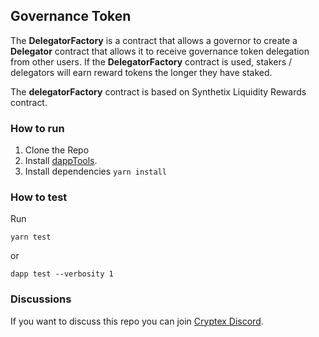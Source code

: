 ## Governance Token 

The **DelegatorFactory** is a contract that allows a governor to create a **Delegator** contract that allows it to receive governance token delegation from other users. If the **DelegatorFactory** contract is used, stakers / delegators will earn reward tokens the longer they have staked.

The **delegatorFactory** contract is based on Synthetix Liquidity Rewards contract.


### How to run

1. Clone the Repo
2. Install [dappTools](https://github.com/dapphub/dapptools#installation).
3. Install dependencies `yarn install`

### How to test

Run 

```shell
yarn test
``` 

or

```shell
dapp test --verbosity 1
```

### Discussions

If you want to discuss this repo you can join [Cryptex Discord](https://discord.gg/2uMwMKJRaq).
